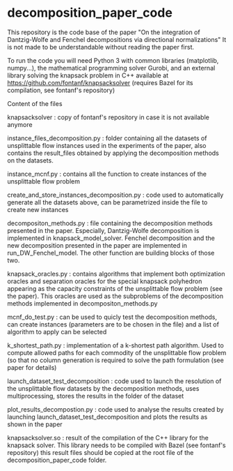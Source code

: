 # decomposition_paper_code

This repository is the code base of the paper "On the integration of Dantzig-Wolfe and Fenchel decompositions via directional normalizations"
It is not made to be understandable without reading the paper first.

To run the code you will need Python 3 with common libraries (matplotlib, numpy...), the mathematical programming solver Gurobi, and an external library solving the knapsack problem in C++ available at https://github.com/fontanf/knapsacksolver (requires Bazel for its compilation, see fontanf's repository)



Content of the files

knapsacksolver : copy of fontanf's repository in case it is not available anymore

instance_files_decomposition.py : folder containing all the datasets of unsplittable flow instances used in the experiments of the paper, also contains the result_files obtained by applying the decomposition methods on the datasets.

instance_mcnf.py : contains all the function to create instances of the unsplittable flow problem

create_and_store_instances_decomposition.py : code used to automatically generate all the datasets above, can be parametrized inside the file to create new instances

decompositon_methods.py : file containing the decomposition methods presented in the paper. Especially, Dantzig-Wolfe decomposition is implemented in knapsack_model_solver. Fenchel decomposition and the new decomposition presented in the paper are implemented in run_DW_Fenchel_model. The other function are building blocks of those two.

knapsack_oracles.py : contains algorithms that implement both optimization oracles and separation oracles for the special knapsack polyhedron appearing as the capacity constraints of the unsplittable flow problem (see the paper). This oracles are used as the subproblems of the decomposition methods implemented in decompositon_methods.py

mcnf_do_test.py : can be used to quicly test the decomposition methods, can create instances (parameters are to be chosen in the file) and a list of algorithm to apply can be selected

k_shortest_path.py : implementation of a k-shortest path algorithm. Used to compute allowed paths for each commodity of the unsplittable flow problem (so that no column generation is required to solve the path formulation (see paper for details)

launch_dataset_test_decomposition : code used to launch the resolution of the unsplittable flow datasets by the decomposition methods, uses multiprocessing, stores the results in the folder of the dataset

plot_results_decompostion.py : code used to analyse the results created by launching launch_dataset_test_decomposition and plots the results as shown in the paper

knapsacksolver.so : result of the compilation of the C++ library for the knapsack solver. This library needs to be compiled with Bazel (see fontanf's repository) this result files should be copied at the root file of the decomposition_paper_code folder.
